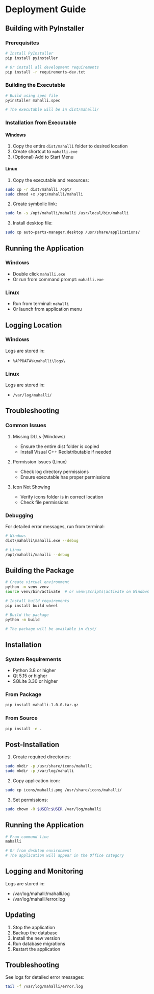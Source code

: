 # Deployment Guide

## Building with PyInstaller

### Prerequisites

```bash
# Install PyInstaller
pip install pyinstaller

# Or install all development requirements
pip install -r requirements-dev.txt
```

### Building the Executable

```bash
# Build using spec file
pyinstaller mahalli.spec

# The executable will be in dist/mahalli/
```

### Installation from Executable

#### Windows

1. Copy the entire `dist/mahalli` folder to desired location
2. Create shortcut to `mahalli.exe`
3. (Optional) Add to Start Menu

#### Linux

1. Copy the executable and resources:

```bash
sudo cp -r dist/mahalli /opt/
sudo chmod +x /opt/mahalli/mahalli
```

2. Create symbolic link:

```bash
sudo ln -s /opt/mahalli/mahalli /usr/local/bin/mahalli
```

3. Install desktop file:

```bash
sudo cp auto-parts-manager.desktop /usr/share/applications/
```

## Running the Application

### Windows

- Double click `mahalli.exe`
- Or run from command prompt: `mahalli.exe`

### Linux

- Run from terminal: `mahalli`
- Or launch from application menu

## Logging Location

### Windows

Logs are stored in:

- `%APPDATA%\mahalli\logs\`

### Linux

Logs are stored in:

- `/var/log/mahalli/`

## Troubleshooting

### Common Issues

1. Missing DLLs (Windows)

   - Ensure the entire dist folder is copied
   - Install Visual C++ Redistributable if needed

2. Permission Issues (Linux)

   - Check log directory permissions
   - Ensure executable has proper permissions

3. Icon Not Showing
   - Verify icons folder is in correct location
   - Check file permissions

### Debugging

For detailed error messages, run from terminal:

```bash
# Windows
dist\mahalli\mahalli.exe --debug

# Linux
/opt/mahalli/mahalli --debug
```

## Building the Package

```bash
# Create virtual environment
python -m venv venv
source venv/bin/activate  # or venv\Scripts\activate on Windows

# Install build requirements
pip install build wheel

# Build the package
python -m build

# The package will be available in dist/
```

## Installation

### System Requirements

- Python 3.8 or higher
- Qt 5.15 or higher
- SQLite 3.30 or higher

### From Package

```bash
pip install mahalli-1.0.0.tar.gz
```

### From Source

```bash
pip install -e .
```

## Post-Installation

1. Create required directories:

```bash
sudo mkdir -p /usr/share/icons/mahalli
sudo mkdir -p /var/log/mahalli
```

2. Copy application icon:

```bash
sudo cp icons/mahalli.png /usr/share/icons/mahalli/
```

3. Set permissions:

```bash
sudo chown -R $USER:$USER /var/log/mahalli
```

## Running the Application

```bash
# From command line
mahalli

# Or from desktop environment
# The application will appear in the Office category
```

## Logging and Monitoring

Logs are stored in:

- /var/log/mahalli/mahalli.log
- /var/log/mahalli/error.log

## Updating

1. Stop the application
2. Backup the database
3. Install the new version
4. Run database migrations
5. Restart the application

## Troubleshooting

See logs for detailed error messages:

```bash
tail -f /var/log/mahalli/error.log
```
